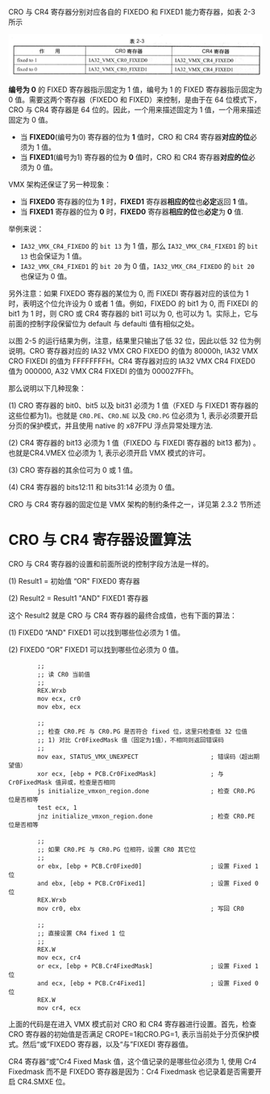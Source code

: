 
CRO 与 CR4 寄存器分别对应各自的 FIXEDO 和 FIXED1 能力寄存器，如表 2-3 所示

![2021-03-17-10-51-29.png](./images/2021-03-17-10-51-29.png)

**编号为 0** 的 FIXED 寄存器指示固定为 1 值，编号为 1 的 FIXED 寄存器指示固定为 0 值。需要这两个寄存器（FIXEDO 和 FIXED）来控制，是由于在 64 位模式下，CRO 与 CR4 寄存器是 64 位的。因此，一个用来描述固定为 1 值，一个用来描述固定为 0 值。

* 当 **FIXED0**(编号为0) 寄存器的位为 **1** 值时，CRO 和 CR4 寄存器**对应的位**必须为 1 值。
* 当 **FIXED1**(编号为1) 寄存器的位为 **0** 值时，CRO 和 CR4 寄存器**对应的位**必须为 0 值。

VMX 架构还保证了另一种现象：
* 当 **FIXED0** 寄存器的位为 **1** 时，**FIXED1** 寄存器**相应的位**也**必定**返回 **1** 值。
* 当 **FIXED1** 寄存器的位为 **0** 时，**FIXED0** 寄存器**相应的位**也**必定**为 **0** 值.

举例来说：
* `IA32_VMX_CR4_FIXEDO` 的 `bit 13` 为 1 值，那么 `IA32_VMX_CR4_FIXED1` 的 `bit 13` 也会保证为 1 值。
* `IA32_VMX_CR4_FIXED1` 的 `bit 20` 为 0 值，`IA32_VMX_CR4_FIXEDO` 的 `bit 20` 也保证为 0 值。

另外注意：如果 FIXEDO 寄存器的某位为 0, 而 FIXEDI 寄存器对应的该位为 1 时，表明这个位允许设为 0 或者 1 值。例如，FIXEDO 的 bit1 为 0, 而 FIXEDI 的 bit1 为 1 时，则 CRO 或 CR4 寄存器的 bit1 可以为 0, 也可以为 1。实际上，它与前面的控制字段保留位为 default 与 defaulti 值有相似之处。

以图 2-5 的运行结果为例，注意，结果里只输出了低 32 位，因此以低 32 位为例说明。CRO 寄存器对应的 IA32 VMX CRO FIXEDO 的值为 80000h, IA32 VMX CRO FIXEDI 的值为 FFFFFFFFH。CR4 寄存器对应的 IA32 VMX CR4 FIXED0 值为 000000, A32 VMX CR4 FIXEDI 的值为 000027FFh。

那么说明以下几种现象：

(1) CRO 寄存器的 bit0、bit5 以及 bit31 必须为 1 值（FXED 与 FIXED1 寄存器的这些位都为1)。也就是 `CRO.PE`、`CRO.NE` 以及 `CRO.PG` 位必须为 1, 表示必须要开启分页的保护模式，并且使用 native 的 x87FPU 浮点异常处理方法.

(2) CR4 寄存器的 bit13 必须为 1 值（FIXEDO 与 FIXEDI 寄存器的 bit13 都为) 。也就是CR4.VMEX 位必须为 1, 表示必须开启 VMX 模式的许可。

(3) CRO 寄存器的其余位可为 0 或 1 值。

(4) CR4 寄存器的 bits12:11 和 bits31:14 必须为 0 值。

CRO 与 CR4 寄存器的固定位是 VMX 架构的制约条件之一，详见第 2.3.2 节所述 

# CRO 与 CR4 寄存器设置算法

CRO 与 CR4 寄存器的设置和前面所说的控制字段方法是一样的。

(1) Result1 = 初始值 “OR" FIXED0 寄存器

(2) Result2 = Result1 "AND" FIXED1 寄存器

这个 Result2 就是 CRO 与 CR4 寄存器的最终合成值，也有下面的算法：

(1) FIXED0 “AND" FIXED1 可以找到哪些位必须为 1 值。

(2) FIXED0 “OR” FIXED1 可以找到哪些位必须为 0 值。

```
        ;;
        ;; 读 CR0 当前值
        ;;
        REX.Wrxb
        mov ecx, cr0
        mov ebx, ecx
        
        ;;
        ;; 检查 CR0.PE 与 CR0.PG 是否符合 fixed 位，这里只检查低 32 位值
        ;; 1) 对比 Cr0FixedMask 值（固定为1值），不相同则返回错误码
        ;;
        mov eax, STATUS_VMX_UNEXPECT                    ; 错误码（超出期望值）
        xor ecx, [ebp + PCB.Cr0FixedMask]               ; 与 Cr0FixedMask 值异或，检查是否相同
        js initialize_vmxon_region.done                 ; 检查 CR0.PG 位是否相等
        test ecx, 1
        jnz initialize_vmxon_region.done                ; 检查 CR0.PE 位是否相等
        
        ;;
        ;; 如果 CR0.PE 与 CR0.PG 位相符，设置 CR0 其它位
        ;;
        or ebx, [ebp + PCB.Cr0Fixed0]                   ; 设置 Fixed 1 位
        and ebx, [ebp + PCB.Cr0Fixed1]                  ; 设置 Fixed 0 位
        REX.Wrxb
        mov cr0, ebx                                    ; 写回 CR0
        
        ;;
        ;; 直接设置 CR4 fixed 1 位
        ;;
        REX.W
        mov ecx, cr4
        or ecx, [ebp + PCB.Cr4FixedMask]                ; 设置 Fixed 1 位
        and ecx, [ebp + PCB.Cr4Fixed1]                  ; 设置 Fixed 0 位
        REX.W
        mov cr4, ecx
```

上面的代码是在进入 VMX 模式前对 CRO 和 CR4 寄存器进行设置。首先，检查 CRO 寄存器的初始值是否满足 CROPE=1和CRO.PG=1, 表示当前处于分页保护模式。然后“或”FIXEDO 寄存器，以及“与”FIXEDI 寄存器值。

CR4 寄存器“或”Cr4 Fixed Mask 值，这个值记录的是哪些位必须为 1, 使用 Cr4 Fixedmask 而不是 FIXEDO 寄存器是因为：Cr4 Fixedmask 也记录着是否需要开启 CR4.SMXE 位。